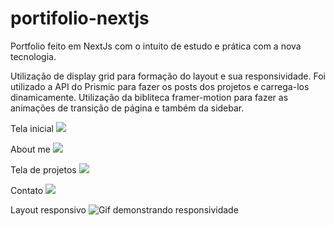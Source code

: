 # portifolio-nextjs

Portfolio feito em NextJs com o intuito de estudo e prática com a nova tecnologia.

Utilização de display grid para formação do layout e sua responsividade.
Foi utilizado a API do Prismic para fazer os posts dos projetos e carrega-los dinamicamente.
Utilização da bibliteca framer-motion para fazer as animações de transição de página e também da sidebar.

Tela inicial
![](https://i.gyazo.com/4b4387de8519d609d2dbeba1db7e59df.png)

About me
![](https://i.gyazo.com/ad74ec60ea3554ee3dca57f404883c5f.png)

Tela de projetos
![](https://i.gyazo.com/fc090e1f207c073ac0a2883cac514ad3.png)

Contato
![](https://i.gyazo.com/ad1ec58cb2a6ff33292c48926756e983.png)



Layout responsivo
![Gif demonstrando responsividade](https://media1.giphy.com/media/o69LM667VYjfHMpu1T/giphy.gif?cid=790b761187b4259fb375c9c079f5156516177c915ca2ff53&rid=giphy.gif&ct=g)
